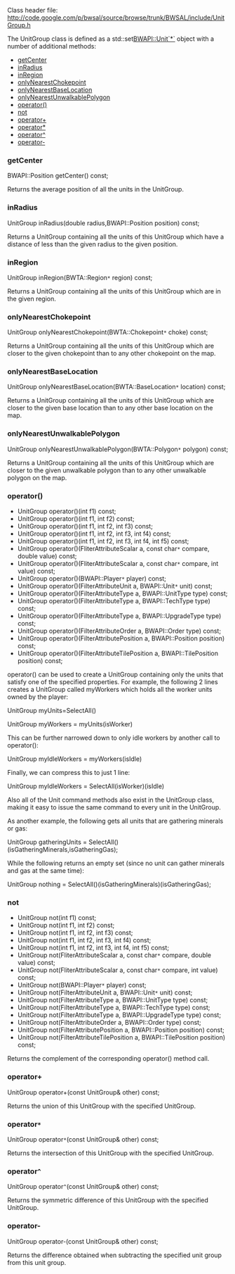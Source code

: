 Class header file: http://code.google.com/p/bwsal/source/browse/trunk/BWSAL/include/UnitGroup.h

The UnitGroup class is defined as a std::set<BWAPI::Unit`*`> object with a number of additional methods:

  * [getCenter](#getCenter.md)
  * [inRadius](#inRadius.md)
  * [inRegion](#inRegion.md)
  * [onlyNearestChokepoint](#onlyNearestChokepoint.md)
  * [onlyNearestBaseLocation](#onlyNearestBaseLocation.md)
  * [onlyNearestUnwalkablePolygon](#onlyNearestUnwalkablePolygon.md)
  * [operator()](#operator().md)
  * [not](#not.md)
  * [operator+](#operator+.md)
  * [operator\*](#operator*.md)
  * [operator^](#operator^.md)
  * [operator-](#operator-.md)

### getCenter ###
BWAPI::Position getCenter() const;

Returns the average position of all the units in the UnitGroup.

### inRadius ###
UnitGroup inRadius(double radius,BWAPI::Position position) const;

Returns a UnitGroup containing all the units of this UnitGroup which have a distance of less than the given radius to the given position.

### inRegion ###
UnitGroup inRegion(BWTA::Region`*` region) const;

Returns a UnitGroup containing all the units of this UnitGroup which are in the given region.

### onlyNearestChokepoint ###
UnitGroup onlyNearestChokepoint(BWTA::Chokepoint`*` choke) const;

Returns a UnitGroup containing all the units of this UnitGroup which are closer to the given chokepoint than to any other chokepoint on the map.

### onlyNearestBaseLocation ###
UnitGroup onlyNearestBaseLocation(BWTA::BaseLocation`*` location) const;

Returns a UnitGroup containing all the units of this UnitGroup which are closer to the given base location than to any other base location on the map.

### onlyNearestUnwalkablePolygon ###
UnitGroup onlyNearestUnwalkablePolygon(BWTA::Polygon`*` polygon) const;

Returns a UnitGroup containing all the units of this UnitGroup which are closer to the given unwalkable polygon than to any other unwalkable polygon on the map.

### operator() ###
  * UnitGroup operator()(int f1) const;
  * UnitGroup operator()(int f1, int f2) const;
  * UnitGroup operator()(int f1, int f2, int f3) const;
  * UnitGroup operator()(int f1, int f2, int f3, int f4) const;
  * UnitGroup operator()(int f1, int f2, int f3, int f4, int f5) const;
  * UnitGroup operator()(FliterAttributeScalar a, const char`*` compare, double value) const;
  * UnitGroup operator()(FliterAttributeScalar a, const char`*` compare, int value) const;
  * UnitGroup operator()(BWAPI::Player`*` player) const;
  * UnitGroup operator()(FilterAttributeUnit a, BWAPI::Unit`*` unit) const;
  * UnitGroup operator()(FilterAttributeType a, BWAPI::UnitType type) const;
  * UnitGroup operator()(FilterAttributeType a, BWAPI::TechType type) const;
  * UnitGroup operator()(FilterAttributeType a, BWAPI::UpgradeType type) const;
  * UnitGroup operator()(FilterAttributeOrder a, BWAPI::Order type) const;
  * UnitGroup operator()(FilterAttributePosition a, BWAPI::Position position) const;
  * UnitGroup operator()(FilterAttributeTilePosition a, BWAPI::TilePosition position) const;

operator() can be used to create a UnitGroup containing only the units that satisfy one of the specified properties. For example, the following 2 lines creates a UnitGroup called myWorkers which holds all the worker units owned by the player:

UnitGroup myUnits=SelectAll()

UnitGroup myWorkers = myUnits(isWorker)

This can be further narrowed down to only idle workers by another call to operator():

UnitGroup myIdleWorkers = myWorkers(isIdle)

Finally, we can compress this to just 1 line:

UnitGroup myIdleWorkers = SelectAll(isWorker)(isIdle)

Also all of the Unit command methods also exist in the UnitGroup class, making it easy to issue the same command to every unit in the UnitGroup.

As another example, the following gets all units that are gathering minerals or gas:

UnitGroup gatheringUnits = SelectAll()(isGatheringMinerals,isGatheringGas);

While the following returns an empty set (since no unit can gather minerals and gas at the same time):

UnitGroup nothing = SelectAll()(isGatheringMinerals)(isGatheringGas);

### not ###
  * UnitGroup not(int f1) const;
  * UnitGroup not(int f1, int f2) const;
  * UnitGroup not(int f1, int f2, int f3) const;
  * UnitGroup not(int f1, int f2, int f3, int f4) const;
  * UnitGroup not(int f1, int f2, int f3, int f4, int f5) const;
  * UnitGroup not(FliterAttributeScalar a, const char`*` compare, double value) const;
  * UnitGroup not(FliterAttributeScalar a, const char`*` compare, int value) const;
  * UnitGroup not(BWAPI::Player`*` player) const;
  * UnitGroup not(FilterAttributeUnit a, BWAPI::Unit`*` unit) const;
  * UnitGroup not(FilterAttributeType a, BWAPI::UnitType type) const;
  * UnitGroup not(FilterAttributeType a, BWAPI::TechType type) const;
  * UnitGroup not(FilterAttributeType a, BWAPI::UpgradeType type) const;
  * UnitGroup not(FilterAttributeOrder a, BWAPI::Order type) const;
  * UnitGroup not(FilterAttributePosition a, BWAPI::Position position) const;
  * UnitGroup not(FilterAttributeTilePosition a, BWAPI::TilePosition position) const;

Returns the complement of the corresponding operator() method call.

### operator+ ###
UnitGroup operator+(const UnitGroup& other) const;

Returns the union of this UnitGroup with the specified UnitGroup.

### operator`*` ###
UnitGroup operator`*`(const UnitGroup& other) const;

Returns the intersection of this UnitGroup with the specified UnitGroup.

### operator`^` ###
UnitGroup operator`^`(const UnitGroup& other) const;

Returns the symmetric difference of this UnitGroup with the specified UnitGroup.

### operator- ###
UnitGroup operator-(const UnitGroup& other) const;

Returns the difference obtained when subtracting the specified unit group from this unit group.